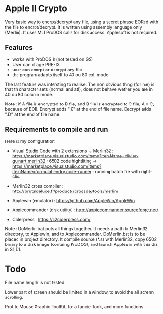 # Apple II Crypto

Very basic way to encrpt/decrypt any file, using a secret phrase EORed with the file to encrpt/decrypt.
It is written using assembly language only (Merlin). It uses MLI ProDOS calls for disk access.
Applesoft is not required.

## Features
* works with ProDOS 8 (not tested on GS)
* User can chage PREFIX
* user can encrpt or decrypt any file
* the program adapts itself to 40 ou 80 col. mode.

The last feature was intersting to realise. The non obvious thing (for me) is that th character sets (normal and atl), does not behave wether you are in 40 ou 80 column mode.

Note : if A file is encrypted to B file, and B file is encrypted to C file, A = C, because of EOR.
Encrypt adds ".K" at the end of file name.
Decrypt adds ".D" at the end of file name.

## Requirements to compile and run
Here is my configuration:
* Visual Studio Code with 2 extensions 
-> Merlin32 : https://marketplace.visualstudio.com/items?itemName=olivier-guinart.merlin32 : 6502 code hightliting 
-> https://marketplace.visualstudio.com/items?itemName=formulahendry.code-runner : running batch file with right-clic.

* Merlin32 cross compiler : http://brutaldeluxe.fr/products/crossdevtools/merlin/

* Applewin (emulator) : https://github.com/AppleWin/AppleWin

* Applecommander (disk utility) : http://applecommander.sourceforge.net/

* Ciderpress : https://a2ciderpress.com/


Note : 
DoMerlin.bat puts all things together. It needs a path to Merlin32 directory, to Applewin, and to Applecommander.
DoMerlin.bat is to be placed in project directory.
It compile source (*.s) with Merlin32, copy 6502 binary to a disk image (containg ProDOS), and launch Applewin with this dis in S1,D1.

# Todo
File name lengrh is not tested.

Lower part of screen should be limited in a window, to avoid the all screnn scrolling.

Prot to Mouse Graphic ToolKit, for a fancier look, and more functions.

